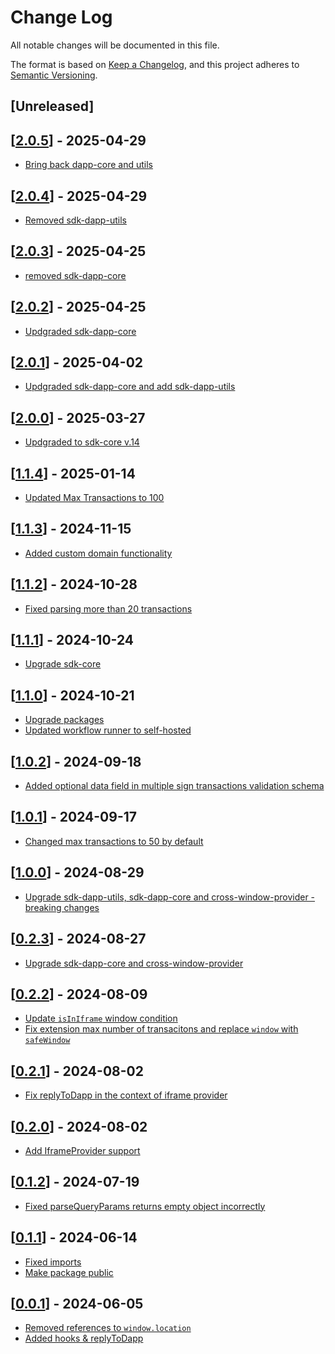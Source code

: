 # Change Log

All notable changes will be documented in this file.

The format is based on [Keep a Changelog](https://keepachangelog.com/en/1.0.0/),
and this project adheres to [Semantic Versioning](https://semver.org/spec/v2.0.0.html).

## [Unreleased]

## [[2.0.5](https://github.com/multiversx/mx-sdk-js-web-wallet-io/pull/51)] - 2025-04-29

- [Bring back dapp-core and utils](https://github.com/multiversx/mx-sdk-js-web-wallet-io/pull/50)

## [[2.0.4](https://github.com/multiversx/mx-sdk-js-web-wallet-io/pull/49)] - 2025-04-29

- [Removed sdk-dapp-utils](https://github.com/multiversx/mx-sdk-js-web-wallet-io/pull/48)

## [[2.0.3](https://github.com/multiversx/mx-sdk-js-web-wallet-io/pull/44)] - 2025-04-25

- [removed sdk-dapp-core](https://github.com/multiversx/mx-sdk-js-web-wallet-io/pull/43)

## [[2.0.2](https://github.com/multiversx/mx-sdk-js-web-wallet-io/pull/42)] - 2025-04-25

- [Updgraded sdk-dapp-core](https://github.com/multiversx/mx-sdk-js-web-wallet-io/pull/41)

## [[2.0.1](https://github.com/multiversx/mx-sdk-js-web-wallet-io/pull/40)] - 2025-04-02

- [Updgraded sdk-dapp-core and add sdk-dapp-utils](https://github.com/multiversx/mx-sdk-js-web-wallet-io/pull/39)

## [[2.0.0](https://github.com/multiversx/mx-sdk-js-web-wallet-io/pull/38)] - 2025-03-27

- [Updgraded to sdk-core v.14](https://github.com/multiversx/mx-sdk-js-web-wallet-io/pull/37)

## [[1.1.4](https://github.com/multiversx/mx-sdk-js-web-wallet-io/pull/36)] - 2025-01-14

- [Updated Max Transactions to 100](https://github.com/multiversx/mx-sdk-js-web-wallet-io/pull/35)

## [[1.1.3](https://github.com/multiversx/mx-sdk-js-web-wallet-io/pull/34)] - 2024-11-15

- [Added custom domain functionality](https://github.com/multiversx/mx-sdk-js-web-wallet-io/pull/33)

## [[1.1.2](https://github.com/multiversx/mx-sdk-js-web-wallet-io/pull/32)] - 2024-10-28

- [Fixed parsing more than 20 transactions](https://github.com/multiversx/mx-sdk-js-web-wallet-io/pull/31)

## [[1.1.1](https://github.com/multiversx/mx-sdk-js-web-wallet-io/pull/30)] - 2024-10-24

- [Upgrade sdk-core](https://github.com/multiversx/mx-sdk-js-web-wallet-io/pull/30)

## [[1.1.0](https://github.com/multiversx/mx-sdk-js-web-wallet-io/pull/27)] - 2024-10-21

- [Upgrade packages](https://github.com/multiversx/mx-sdk-js-web-wallet-io/pull/26)
- [Updated workflow runner to self-hosted](https://github.com/multiversx/mx-sdk-js-web-wallet-io/pull/25)

## [[1.0.2](https://github.com/multiversx/mx-sdk-js-web-wallet-io/pull/24)] - 2024-09-18

- [Added optional data field in multiple sign transactions validation schema](https://github.com/multiversx/mx-sdk-js-web-wallet-io/pull/23)

## [[1.0.1](https://github.com/multiversx/mx-sdk-js-web-wallet-io/pull/22)] - 2024-09-17

- [Changed max transactions to 50 by default](https://github.com/multiversx/mx-sdk-js-web-wallet-io/pull/22)

## [[1.0.0](https://github.com/multiversx/mx-sdk-js-web-wallet-io/pull/21)] - 2024-08-29

- [Upgrade sdk-dapp-utils, sdk-dapp-core and cross-window-provider - breaking changes](https://github.com/multiversx/mx-sdk-js-web-wallet-io/pull/20)

## [[0.2.3](https://github.com/multiversx/mx-sdk-js-web-wallet-io/pull/19)] - 2024-08-27

- [Upgrade sdk-dapp-core and cross-window-provider](https://github.com/multiversx/mx-sdk-js-web-wallet-io/pull/18)

## [[0.2.2](https://github.com/multiversx/mx-sdk-js-web-wallet-io/pull/16)] - 2024-08-09

- [Update `isInIframe` window condition](https://github.com/multiversx/mx-sdk-js-web-wallet-io/pull/15)
- [Fix extension max number of transacitons and replace `window` with `safeWindow`](https://github.com/multiversx/mx-sdk-js-web-wallet-io/pull/14)

## [[0.2.1](https://github.com/multiversx/mx-sdk-js-web-wallet-io/pull/12)] - 2024-08-02

- [Fix replyToDapp in the context of iframe provider](https://github.com/multiversx/mx-sdk-js-web-wallet-io/pull/12)

## [[0.2.0](https://github.com/multiversx/mx-sdk-js-web-wallet-io/pull/11)] - 2024-08-02

- [Add IframeProvider support](https://github.com/multiversx/mx-sdk-js-web-wallet-io/pull/10)

## [[0.1.2](https://github.com/multiversx/mx-sdk-js-web-wallet-io/pull/8)] - 2024-07-19

- [Fixed parseQueryParams returns empty object incorrectly](https://github.com/multiversx/mx-sdk-js-web-wallet-io/pull/7)

## [[0.1.1](https://github.com/multiversx/mx-sdk-js-web-wallet-io/pull/5)] - 2024-06-14

- [Fixed imports](https://github.com/multiversx/mx-sdk-js-web-wallet-io/pull/6)
- [Make package public](https://github.com/multiversx/mx-sdk-js-web-wallet-io/pull/5)

## [[0.0.1](https://github.com/multiversx/mx-sdk-js-web-wallet-io/pull/2)] - 2024-06-05

- [Removed references to `window.location`](https://github.com/multiversx/mx-sdk-js-web-wallet-io/pull/2)
- [Added hooks & replyToDapp](https://github.com/multiversx/mx-sdk-js-web-wallet-io/pull/1)
